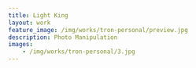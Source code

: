 ```yaml
---
title: Light King
layout: work
feature_image: /img/works/tron-personal/preview.jpg
description: Photo Manipulation
images:
    - /img/works/tron-personal/3.jpg
---
```

